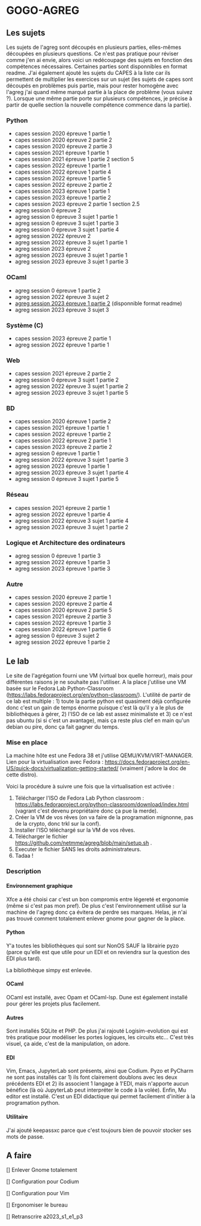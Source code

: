 # GOGO-AGREG


## Les sujets

Les sujets de l'agreg sont découpés en plusieurs parties, elles-mêmes découpées en plusieurs questions. Ce n'est pas pratique pour réviser comme j'en ai envie, alors voici un redécoupage des sujets en fonction des compétences nécessaires. Certaines parties sont disponnibles en format readme. J'ai également ajouté les sujets du CAPES à la liste car ils permettent de multiplier les exercices sur un sujet (les sujets de capes sont découpés en problèmes puis partie, mais pour rester homogène avec l'agreg j'ai quand même marqué partie à la place de problème (vous suivez ?). Lorsque une même partie porte sur plusieurs compétences, je précise à partir de quelle section la nouvelle compétence commence dans la partie).

### Python

* capes session 2020 épreuve 1 partie 1
* capes session 2020 épreuve 2 partie 2
* capes session 2020 épreuve 2 partie 3
* capes session 2021 épreuve 1 partie 1
* capes session 2021 épreuve 1 partie 2 section 5
* capes session 2022 épreuve 1 partie 1
* capes session 2022 épreuve 1 partie 4
* capes session 2022 épreuve 1 partie 5
* capes session 2022 épreuve 2 partie 2
* capes session 2023 épreuve 1 partie 1
* capes session 2023 épreuve 1 partie 2
* capes session 2023 épreuve 2 partie 1 section 2.5
* agreg session 0 épreuve 2
* agreg session 0 épreuve 3 sujet 1 partie 1
* agreg session 0 épreuve 3 sujet 1 partie 3
* agreg session 0 épreuve 3 sujet 1 partie 4
* agreg session 2022 épreuve 2
* agreg session 2022 épreuve 3 sujet 1 partie 1
* agreg session 2023 épreuve 2
* agreg session 2023 épreuve 3 sujet 1 partie 1
* agreg session 2023 épreuve 3 sujet 1 partie 3

### OCaml

* agreg session 0 épreuve 1 partie 2
* agreg session 2022 épreuve 3 sujet 2
* [agreg session 2023 épreuve 1 partie 2](2023_epreuve-1_part-II.md) (disponnible format readme)
* agreg session 2023 épreuve 3 sujet 3

### Système (C)

* capes session 2023 épreuve 2 partie 1
* agreg session 2022 épreuve 1 partie 1

### Web

* capes session 2021 épreuve 2 partie 2
* agreg session 0 épreuve 3 sujet 1 partie 2
* agreg session 2022 épreuve 3 sujet 1 partie 2
* agreg session 2023 épreuve 3 sujet 1 partie 5

### BD

* capes session 2020 épreuve 1 partie 2
* capes session 2021 épreuve 1 partie 1
* capes session 2022 épreuve 1 partie 2
* capes session 2022 épreuve 2 partie 1
* capes session 2023 épreuve 2 partie 2
* agreg session 0 épreuve 1 partie 1
* agreg session 2022 épreuve 3 sujet 1 partie 3
* agreg session 2023 épreuve 1 partie 1
* agreg session 2023 épreuve 3 sujet 1 partie 4
* agreg session 0 épreuve 3 sujet 1 partie 5

### Réseau

* capes session 2021 épreuve 2 partie 1
* agreg session 2022 épreuve 1 partie 4
* agreg session 2022 épreuve 3 sujet 1 partie 4
* agreg session 2023 épreuve 3 sujet 1 partie 2

### Logique et Architecture des ordinateurs

* agreg session 0 épreuve 1 partie 3
* agreg session 2022 épreuve 1 partie 3
* agreg session 2023 épreuve 1 partie 3

### Autre

* capes session 2020 épreuve 2 partie 1
* capes session 2020 épreuve 2 partie 4
* capes session 2020 épreuve 2 partie 5
* capes session 2021 épreuve 2 partie 3
* capes session 2022 épreuve 1 partie 3
* capes session 2022 épreuve 1 partie 6
* agreg session 0 épreuve 3 sujet 2
* agreg session 2022 épreuve 1 partie 2


## Le lab

Le site de l'agrégation fourni une VM (virtual box quelle horreur), mais pour différentes raisons je ne
souhaite pas l'utiliser.
A la place j'utilise une VM basée sur le Fedora Lab Python-Classroom (https://labs.fedoraproject.org/en/python-classroom/).
L'utilité de partir de ce lab est multiple : 1) toute la partie python est quasiment déjà configurée donc c'est un
gain de temps
énorme puisque c'est là qu'il y a le plus de bibliothèques à gérer, 2) l'ISO de ce lab est assez minimaliste et 3) ce
n'est pas
ubuntu (si si c'est un avantage), mais ça reste plus clef en main qu'un debian ou pire, donc ça fait gagner du temps.

### Mise en place

La machine hôte est une Fedora 38 et j'utilise QEMU/KVM/VIRT-MANAGER. Lien pour la virtualisation avec
Fedora : https://docs.fedoraproject.org/en-US/quick-docs/virtualization-getting-started/ (vraiment j'adore la doc
de cette distro).

Voici la procédure à suivre une fois que la virtualisation est activée :

1. Télécharger l'ISO de Fedora Lab Python classroom : https://labs.fedoraproject.org/python-classroom/download/index.html
(vagrant c'est devenu propriétaire donc ça pue la merde).
2. Créer la VM de vos rêves (on va faire de la programation mignonne, pas de la crypto, donc trkl sur la conf).
3. Installer l'ISO téléchargé sur la VM de vos rêves.
4. Télécharger le fichier https://github.com/netmme/agreg/blob/main/setup.sh .
5. Executer le fichier SANS les droits administrateurs.
6. Tadaa !

### Description

#### Environnement graphique

Xfce a été choisi car c'est un bon compromis entre légereté et ergonomie (même si c'est pas mon pref). De plus c'est l'environnement
utilisé sur la machine de l'agreg donc ça évitera de perdre ses marques. Helas, je n'ai pas trouvé comment totalement enlever gnome
pour gagner de la place.

#### Python

Y'a toutes les bibliothèques qui sont sur NonOS SAUF la librairie pyzo
(parce qu'elle est que utile pour un EDI et on reviendra sur la question des EDI plus tard).

La bibliothèque simpy est enlevée.

#### OCaml

OCaml est installé, avec Opam et OCaml-lsp. Dune est également installé pour gérer les projets plus facilement.

#### Autres

Sont installés SQLite et PHP.
De plus j'ai rajouté Logisim-evolution qui est très pratique pour modéliser les portes logiques, les circuits etc...
C'est très visuel, ça aide, c'est de la manipulation, on adore.

#### EDI

Vim, Emacs, JupyterLab sont présents, ainsi que Codium. Pyzo et PyCharm ne sont pas installés car 1) ils font
clairement doublons avec les deux
précédents EDI et 2) ils associent 1 langage à 1'EDI, mais n'apporte aucun bénéfice (là où JupyterLab peut
interpréter le code à la volée).
Enfin, Mu editor est installé. C'est un EDI didactique qui permet facilement d'initier à la programation python.

#### Utilitaire

J'ai ajouté keepassxc parce que c'est toujours bien de pouvoir stocker ses mots de passe.


## A faire

[] Enlever Gnome totalement

[] Configuration pour Codium

[] Configuration pour Vim

[] Ergonomiser le bureau

[] Retranscrire a2023_s1_e1_p3
